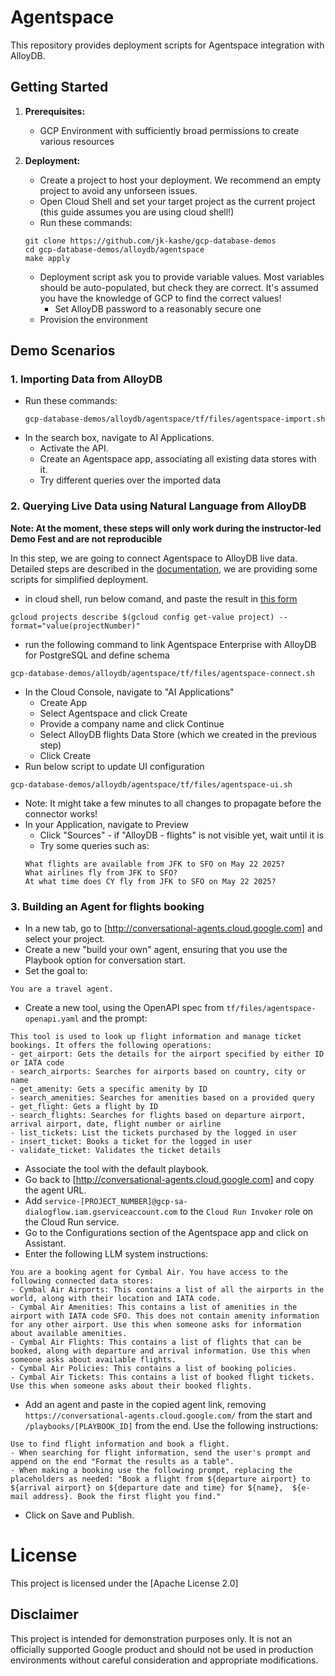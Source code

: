# Agentspace

This repository provides deployment scripts for Agentspace integration with AlloyDB.


## Getting Started

1. **Prerequisites:**
    * GCP Environment with sufficiently broad permissions to create various resources

2. **Deployment:**
    * Create a project to host your deployment. We recommend an empty project to avoid any unforseen issues.
    * Open Cloud Shell and set your target project as the current project (this guide assumes you are using cloud shell!)
    * Run these commands:
    ```
    git clone https://github.com/jk-kashe/gcp-database-demos
    cd gcp-database-demos/alloydb/agentspace
    make apply
    ```
    * Deployment script ask you to provide variable values. Most variables should be auto-populated, but check they are correct. It's assumed you have the knowledge of GCP to find the correct values!
      * Set AlloyDB password to a reasonably secure one
    * Provision the environment
   

## Demo Scenarios

### 1. Importing Data from AlloyDB

- Run these commands:
    ```
    gcp-database-demos/alloydb/agentspace/tf/files/agentspace-import.sh
    ```
- In the search box, navigate to AI Applications.
  - Activate the API.
  - Create an Agentspace app, associating all existing data stores with it.
  - Try different queries over the imported data

### 2. Querying Live Data using Natural Language from AlloyDB

**Note: At the moment, these steps will only work during the instructor-led Demo Fest and are not reproducible**

In this step, we are going to connect Agentspace to AlloyDB live data. Detailed steps are described in the [documentation](https://cloud.google.com/agentspace/agentspace-enterprise/docs/create-data-store#alloydb-connect), we are providing some scripts for simplified deployment.

- in cloud shell, run below comand, and paste the result in [this form](https://forms.gle/YzDkDJeownjEnxyL8)
```
gcloud projects describe $(gcloud config get-value project) --format="value(projectNumber)"
```
- run the following command to link Agentspace Enterprise with AlloyDB for PostgreSQL and define schema
```
gcp-database-demos/alloydb/agentspace/tf/files/agentspace-connect.sh
```
- In the Cloud Console, navigate to "AI Applications"
  - Create App
  - Select Agentspace and click Create
  - Provide a company name and click Continue
  - Select AlloyDB flights Data Store (which we created in the previous step)
  - Click Create
- Run below script to update UI configuration
```
gcp-database-demos/alloydb/agentspace/tf/files/agentspace-ui.sh
```
- Note: It might take a few minutes to all changes to propagate before the connector works!
- In your Application, navigate to Preview
  - Click "Sources" - if "AlloyDB - flights" is not visible yet, wait until it is
  - Try some queries such as:
  ```
  What flights are available from JFK to SFO on May 22 2025?
  What airlines fly from JFK to SFO?
  At what time does CY fly from JFK to SFO on May 22 2025?
  ```


### 3. Building an Agent for flights booking

* In a new tab, go to [http://conversational-agents.cloud.google.com] and select your project.
* Create a new "build your own" agent, ensuring that you use the Playbook option for conversation start.
* Set the goal to:
```
You are a travel agent.
```
* Create a new tool, using the OpenAPI spec from `tf/files/agentspace-openapi.yaml` and the prompt:
```
This tool is used to look up flight information and manage ticket bookings. It offers the following operations:
- get_airport: Gets the details for the airport specified by either ID or IATA code
- search_airports: Searches for airports based on country, city or name
- get_amenity: Gets a specific amenity by ID
- search_amenities: Searches for amenities based on a provided query
- get_flight: Gets a flight by ID
- search_flights: Searches for flights based on departure airport, arrival airport, date, flight number or airline
- list_tickets: List the tickets purchased by the logged in user
- insert_ticket: Books a ticket for the logged in user
- validate_ticket: Validates the ticket details
```
* Associate the tool with the default playbook.
* Go back to [http://conversational-agents.cloud.google.com] and copy the agent URL.
* Add `service-[PROJECT_NUMBER]@gcp-sa-dialogflow.iam.gserviceaccount.com` to the `Cloud Run Invoker` role on the Cloud Run service.
* Go to the Configurations section of the Agentspace app and click on Assistant.
* Enter the following LLM system instructions:
```
You are a booking agent for Cymbal Air. You have access to the following connected data stores:
- Cymbal Air Airports: This contains a list of all the airports in the world, along with their location and IATA code.
- Cymbal Air Amenities: This contains a list of amenities in the airport with IATA code SFO. This does not contain amenity information for any other airport. Use this when someone asks for information about available amenities.
- Cymbal Air Flights: This contains a list of flights that can be booked, along with departure and arrival information. Use this when someone asks about available flights.
- Cymbal Air Policies: This contains a list of booking policies.
- Cymbal Air Tickets: This contains a list of booked flight tickets. Use this when someone asks about their booked flights.
```
* Add an agent and paste in the copied agent link, removing `https://conversational-agents.cloud.google.com/` from the start and `/playbooks/[PLAYBOOK_ID]` from the end. Use the following instructions:
```
Use to find flight information and book a flight.
- When searching for flight information, send the user's prompt and append on the end "Format the results as a table".
- When making a booking use the following prompt, replacing the placeholders as needed: "Book a flight from ${departure airport} to ${arrival airport} on ${departure date and time} for ${name},  ${e-mail address}. Book the first flight you find."
```
* Click on Save and Publish.

 # License

This project is licensed under the [Apache License 2.0] 

## Disclaimer

This project is intended for demonstration purposes only. It is not an officially supported Google product and should not be used in production environments without careful consideration and appropriate modifications.
